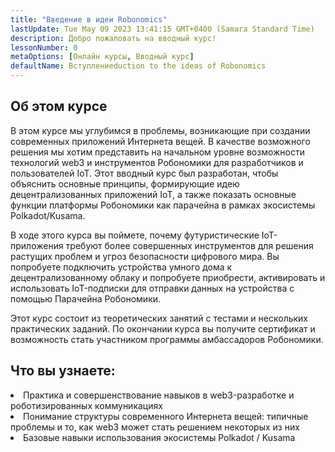 ```yaml
---
title: "Введение в идеи Robonomics"
lastUpdate: Tue May 09 2023 13:41:15 GMT+0400 (Samara Standard Time)
description: Добро пожаловать на вводный курс!
lessonNumber: 0
metaOptions: [Онлайн курсы, Вводный курс]
defaultName: Вступлениеduction to the ideas of Robonomics
---
```


## Об этом курсе

В этом курсе мы углубимся в проблемы, возникающие при создании современных приложений Интернета вещей. В качестве возможного решения мы хотим представить на начальном уровне возможности технологий web3 и инструментов Робономики для разработчиков и пользователей IoT. Этот вводный курс был разработан, чтобы объяснить основные принципы, формирующие идею децентрализованных приложений IoT, а также показать основные функции платформы Робономики как парачейна в рамках экосистемы Polkadot/Kusama.

В ходе этого курса вы поймете, почему футуристические IoT-приложения требуют более совершенных инструментов для решения растущих проблем и угроз безопасности цифрового мира. Вы попробуете подключить устройства умного дома к децентрализованному облаку и попробуете приобрести, активировать и использовать IoT-подписки для отправки данных на устройства с помощью Парачейна Робономики.

Этот курс состоит из теоретических занятий с тестами и нескольких практических заданий. По окончании курса вы получите сертификат и возможность стать участником программы амбассадоров Робономики.




## Что вы узнаете:

<List type="plus">
  <li>
    Практика и совершенствование навыков в web3-разработке и роботизированных коммуникациях
  </li>
  <li>
    Понимание структуры современного Интернета вещей: типичные проблемы и то, как web3 может стать решением некоторых из них
  </li>
   <li>
    Базовые навыки использования экосистемы Polkadot / Kusama
  </li>
</List>
